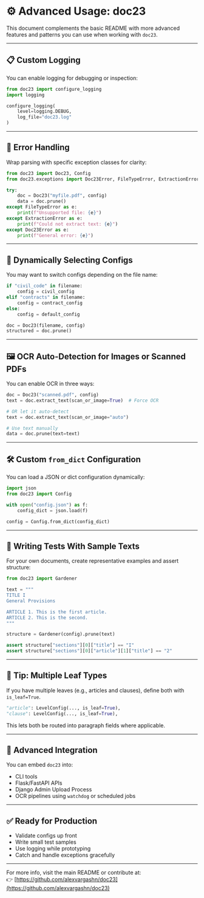 
# ⚙️ Advanced Usage: doc23

This document complements the basic README with more advanced features and patterns
you can use when working with `doc23`.

---

## 📋 Custom Logging

You can enable logging for debugging or inspection:

```python
from doc23 import configure_logging
import logging

configure_logging(
    level=logging.DEBUG,
    log_file="doc23.log"
)
```

---

## 🧯 Error Handling

Wrap parsing with specific exception classes for clarity:

```python
from doc23 import Doc23, Config
from doc23.exceptions import Doc23Error, FileTypeError, ExtractionError

try:
    doc = Doc23("myfile.pdf", config)
    data = doc.prune()
except FileTypeError as e:
    print(f"Unsupported file: {e}")
except ExtractionError as e:
    print(f"Could not extract text: {e}")
except Doc23Error as e:
    print(f"General error: {e}")
```

---

## 🔁 Dynamically Selecting Configs

You may want to switch configs depending on the file name:

```python
if "civil_code" in filename:
    config = civil_config
elif "contracts" in filename:
    config = contract_config
else:
    config = default_config

doc = Doc23(filename, config)
structured = doc.prune()
```

---

## 🖼 OCR Auto-Detection for Images or Scanned PDFs

You can enable OCR in three ways:

```python
doc = Doc23("scanned.pdf", config)
text = doc.extract_text(scan_or_image=True)  # Force OCR

# OR let it auto-detect
text = doc.extract_text(scan_or_image="auto")

# Use text manually
data = doc.prune(text=text)
```

---

## 🛠 Custom `from_dict` Configuration

You can load a JSON or dict configuration dynamically:

```python
import json
from doc23 import Config

with open("config.json") as f:
    config_dict = json.load(f)

config = Config.from_dict(config_dict)
```

---

## 🧪 Writing Tests With Sample Texts

For your own documents, create representative examples and assert structure:

```python
from doc23 import Gardener

text = """
TITLE I
General Provisions

ARTICLE 1. This is the first article.
ARTICLE 2. This is the second.
"""

structure = Gardener(config).prune(text)

assert structure["sections"][0]["title"] == "I"
assert structure["sections"][0]["article"][1]["title"] == "2"
```

---

## 🧠 Tip: Multiple Leaf Types

If you have multiple leaves (e.g., articles and clauses), define both with `is_leaf=True`.

```python
"article": LevelConfig(..., is_leaf=True),
"clause": LevelConfig(..., is_leaf=True),
```

This lets both be routed into paragraph fields where applicable.

---

## 🧱 Advanced Integration

You can embed `doc23` into:

- CLI tools
- Flask/FastAPI APIs
- Django Admin Upload Process
- OCR pipelines using `watchdog` or scheduled jobs

---

## ✅ Ready for Production

- Validate configs up front
- Write small test samples
- Use logging while prototyping
- Catch and handle exceptions gracefully

---

For more info, visit the main README or contribute at:  
👉 [https://github.com/alexvargashn/doc23](https://github.com/alexvargashn/doc23)
